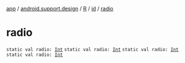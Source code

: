 [app](../../../index.md) / [android.support.design](../../index.md) / [R](../index.md) / [id](index.md) / [radio](.)

# radio

`static val radio: `[`Int`](https://kotlinlang.org/api/latest/jvm/stdlib/kotlin/-int/index.html)
`static val radio: `[`Int`](https://kotlinlang.org/api/latest/jvm/stdlib/kotlin/-int/index.html)
`static val radio: `[`Int`](https://kotlinlang.org/api/latest/jvm/stdlib/kotlin/-int/index.html)
`static val radio: `[`Int`](https://kotlinlang.org/api/latest/jvm/stdlib/kotlin/-int/index.html)